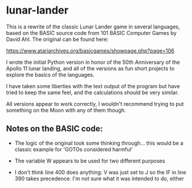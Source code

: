 # lunar-lander

This is a rewrite of the classic Lunar Lander game in several languages, based on the
BASIC source code from 101 BASIC Computer Games by David Ahl.  The original
can be found here:

https://www.atariarchives.org/basicgames/showpage.php?page=106

I wrote the initial Python version in honor of the 50th Anniversary of the Apollo 11 lunar
landing, and all of the versions as fun short projects to explore the basics of the languages.

I have taken some liberties with the text output of the program but have
tried to keep the same feel, and the calculations should be very similar.

All versions appear to work correctly, I wouldn't recommend trying
to put something on the Moon with any of them though.


## Notes on the BASIC code:

- The logic of the original took some thinking through... this would be a
classic example for 'GOTOs considered harmful'

- The variable W appears to be used for two different purposes

- I don't think line 400 does anything: V was just set to J so the IF in
line 390 takes precedence.  I'm not sure what it was intended to do, either

